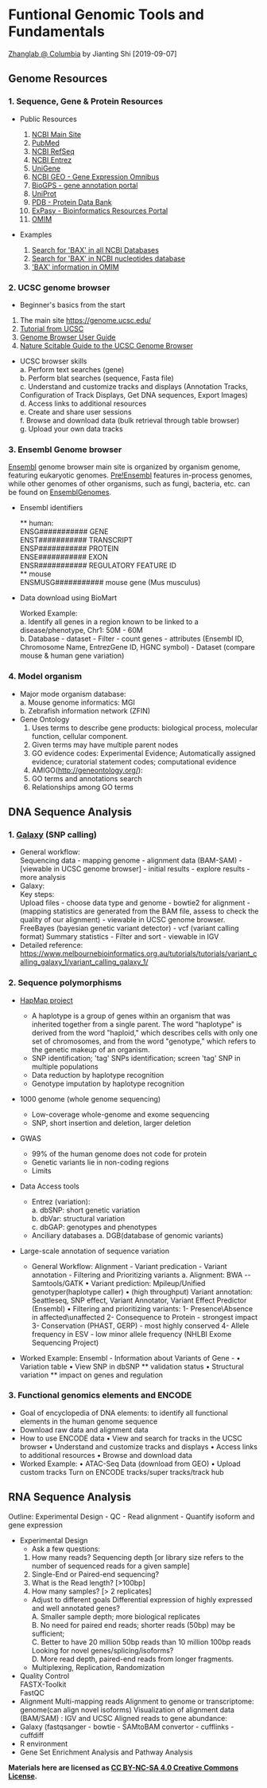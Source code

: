 # Funtional Genomic Tools and Fundamentals
[Zhanglab @ Columbia](https://hanruizhang.github.io/zhanglab/) by Jianting Shi [2019-09-07]

## Genome Resources

### 1. Sequence, Gene & Protein Resources

- Public Resources

	1) [NCBI Main Site](http://www.ncbi.nlm.nih.gov)   
	2) [PubMed](http://www.ncbi.nlm.nih.gov/pubmed)   
	3) [NCBI RefSeq](http://www.ncbi.nlm.nih.gov/refseq/)   
	4) [NCBI Entrez](http://www.ncbi.nlm.nih.gov/)   
	5) [UniGene](http://www.ncbi.nlm.nih.gov/sites/entrez?db=unigene)   
	6) [NCBI GEO - Gene Expression Omnibus](http://www.ncbi.nlm.nih.gov/geo/)  
	7) [BioGPS - gene annotation portal](http://biogps.org/)  
	8) [UniProt](http://www.uniprot.org)  
	9) [PDB - Protein Data Bank](http://www.rcsb.org/pdb/home/home.do)  
	10) [ExPasy - Bioinformatics Resources Portal](http://www.expasy.org/)  
	11) [OMIM](http://omim.org)
- Examples  
	1) [Search for 'BAX' in all NCBI Databases](https://www.ncbi.nlm.nih.gov/search/all/?term=bax)  
	2) [Search for 'BAX' in NCBI nucleotides database](https://www.ncbi.nlm.nih.gov/nuccore/?term=bax)  
	3) ['BAX' information in OMIM](https://omim.org/entry/600040)  

	
### 2. UCSC genome browser
- Beginner's basics from the start

1) The main site https://genome.ucsc.edu/  
2) [Tutorial from UCSC](https://genome.ucsc.edu/training/)  
3) [Genome Browser User Guide](https://genome.ucsc.edu/goldenPath/help/hgTracksHelp.html)  
4) [Nature Scitable Guide to the UCSC Genome Browser](www.nature.com/scitable/ebooks/guide-to-the-ucsc-genome-browser-16569863)

- UCSC browser skills  
		a. Perform text searches (gene)  
		b. Perform blat searches (sequence, Fasta file)  
		c. Understand and customize tracks and displays (Annotation Tracks, Configuration of Track Displays, Get DNA sequences, Export Images)  
		d. Access links to additional resources  
		e. Create and share user sessions  
		f. Browse and download data (bulk retrieval through table browser)  
		g. Upload your own data tracks  
	
### 3. Ensembl Genome browser
[Ensembl](https://useast.ensembl.org/index.html) genome browser main site is organized by organism genome,  featuring eukaryotic genomes. [Pre!Ensembl](http://pre.ensembl.org/index.html) features in-process genomes, while other genomes of other organisms, such as fungi, bacteria, etc. can be found on [EnsemblGenomes](http://ensemblgenomes.org/).   

- Ensembl identifiers

	** human:  
	ENSG########### GENE   
	ENST########### TRANSCRIPT  
	ENSP########### PROTEIN  
	ENSE########### EXON  
	ENSR########### REGULATORY FEATURE ID  
	** mouse  
	ENSMUSG########### mouse gene (Mus musculus)  
	
- Data download using BioMart 

	Worked Example:  
   a. Identify all genes in a region known to be linked to a disease/phenotype, Chr1: 50M - 60M  
   b. Database - dataset - Filter - count genes - attributes (Ensembl ID, Chromosome Name, EntrezGene ID, HGNC symbol) - Dataset (compare mouse & human gene variation)

### 4. Model organism
- Major mode organism database:  
		a. Mouse genome informatics: MGI  
		b. Zebrafish information network (ZFIN)  
- Gene Ontology  
  1. Uses terms to describe gene products: biological process, molecular function, cellular component.
  2. Given terms may have multiple parent nodes
  3. GO evidence codes: Experimental Evidence; Automatically assigned evidence; curatorial statement codes; computational evidence
  4. AMIGO(http://geneontology.org/):
  5. GO terms and annotations search
  6. Relationships among GO terms 
	      
	      
## DNA Sequence Analysis


### 1. [Galaxy](https://usegalaxy.org/) (SNP calling)
- General workflow:  
	Sequencing data - mapping genome - alignment data (BAM-SAM) - [viewable in UCSC genome browser] - initial results - explore results - more analysis
- Galaxy:  
	Key steps:  
	Upload files - choose data type and genome - bowtie2 for alignment - (mapping statistics are generated from the BAM file, assess to check the quality of our alignment) - viewable in UCSC genome browser.   
	FreeBayes (bayesian genetic variant detector) - vcf (variant calling format)
	Summary statistics - Filter and sort - viewable in IGV
- Detailed reference:
	https://www.melbournebioinformatics.org.au/tutorials/tutorials/variant_calling_galaxy_1/variant_calling_galaxy_1/
	
### 2. Sequence polymorphisms
	
- [HapMap project](https://www.genome.gov/10001688/international-hapmap-project)  
	* A haplotype is a group of genes within an organism that was inherited together from a single parent. The word "haplotype" is derived from the word "haploid," which describes cells with only one set of chromosomes, and from the word "genotype," which refers to the genetic makeup of an organism.
	* SNP identification; 'tag' SNPs identification; screen 'tag' SNP in multiple populations
	* Data reduction by haplotype recognition 
	* Genotype imputation by haplotype recognition

- 1000 genome (whole genome sequencing)  
	* Low-coverage whole-genome and exome sequencing  
	* SNP, short insertion and deletion, larger deletion
	
- GWAS  
	* 99% of the human genome does not code for protein  
	* Genetic variants lie in non-coding regions  
	* Limits
	
- Data Access tools  
	* Entrez (variation):   
		a. dbSNP: short genetic variation  
		b. dbVar: structural variation  
		c. dbGAP: genotypes and phenotypes  
	* Anciliary databases
	  a. DGB(database of genomic variants)
	
- Large-scale annotation of sequence variation
   * General Workflow:
	Alignment - Variant predication - Variant annotation - Filtering and Prioritizing variants
	a. Alignment: BWA -- Samtools/GATK
	• Variant prediction: Mpileup/Unified genotyper(haplotype caller)
	• (high throughput) Variant annotation: Seattleseq, SNP effect, Variant Annotator, Variant Effect Predictor (Ensembl)
	• Filtering and prioritizing variants: 
		1- Presence\Absence in affected\unaffected
		2- Consequence to Protein - strongest impact
		3- Conservation (PHAST, GERP) - most highly conserved
		4- Allele frequency in ESV - low minor allele frequency (NHLBI Exome Sequencing Project)
		
- Worked Example:
	Ensembl - Information about Variants of Gene - 
	• Variation table
	• View SNP in dbSNP ** validation status
	• Structural variation ** impact on genes and regulation
	
		
### 3. Functional genomics elements and ENCODE
- Goal of encyclopedia of DNA elements: to identify all functional elements in the human genome sequence
- Download raw data and alignment data
- How to use ENCODE data
	• View and search for tracks in the UCSC browser
	• Understand and customize tracks and displays
	• Access links to additional resources
	• Browse and download data
- Worked Example:
	• ATAC-Seq Data (download from GEO)
	• Upload custom tracks
Turn on ENCODE tracks/super tracks/track hub

## RNA Sequence Analysis

Outline: Experimental Design - QC - Read alignment - Quantify isoform and gene expression

- Experimental Design  
	* Ask a few questions:  
	1. How many reads? Sequencing depth [or library size refers to the number of sequenced reads for a given sample]  
	2. Single-End or Paired-end sequencing?
	3. What is the Read length? [>100bp]
	4. How many samples? [> 2 replicates]  
	* Adjust to different goals
	Differential expression of highly expressed and well annotated genes?  
	A. Smaller sample depth; more biological replicates  
	B. No need for paired end reads; shorter reads (50bp) may be sufficient;  
	C. Better to have 20 million 50bp reads than 10 million 100bp reads  
	Looking for novel genes/splicing/isoforms?  
	D. More read depth, paired-end reads from longer fragments.  
	* Multiplexing, Replication, Randomization
- Quality Control  
	FASTX-Toolkit  
	FastQC
- Alignment
	Multi-mapping reads
	Alignment to genome or transcriptome: genome(can align novel isoforms)
	Visualization of alignment data (BAM/SAM) : IGV and UCSC
	Aligned reads to gene abundance:
- Galaxy (fastqsanger - bowtie - SAMtoBAM convertor - cufflinks - cuffdiff
- R environment
- Gene Set Enrichment Analysis and Pathway Analysis

**Materials here are licensed as [CC BY-NC-SA 4.0 Creative Commons License](https://creativecommons.org/licenses/by-nc-sa/4.0/).**
